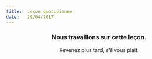 ```yaml
---
title:  Leçon quotidienne
date:   29/04/2017
---
```


### <center>Nous travaillons sur cette leçon.</center>
<center>Revenez plus tard, s'il vous plaît.</center>